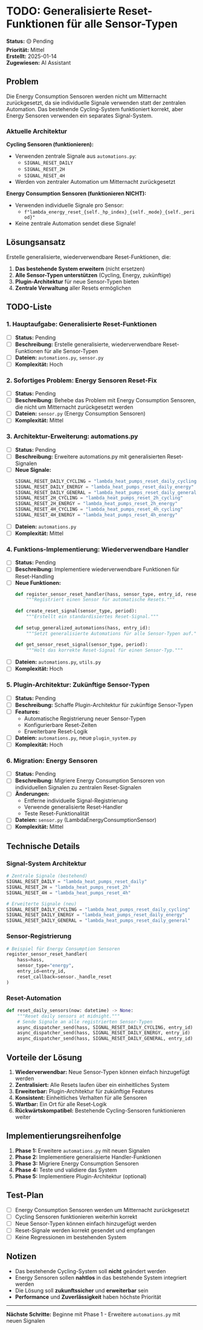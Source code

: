 # TODO: Generalisierte Reset-Funktionen für alle Sensor-Typen

**Status:** 🟡 Pending  
**Priorität:** Mittel  
**Erstellt:** 2025-01-14  
**Zugewiesen:** AI Assistant  

## Problem

Die Energy Consumption Sensoren werden nicht um Mitternacht zurückgesetzt, da sie individuelle Signale verwenden statt der zentralen Automation. Das bestehende Cycling-System funktioniert korrekt, aber Energy Sensoren verwenden ein separates Signal-System.

### Aktuelle Architektur

**Cycling Sensoren (funktionieren):**
- Verwenden zentrale Signale aus `automations.py`:
  - `SIGNAL_RESET_DAILY` 
  - `SIGNAL_RESET_2H`
  - `SIGNAL_RESET_4H`
- Werden von zentraler Automation um Mitternacht zurückgesetzt

**Energy Consumption Sensoren (funktionieren NICHT):**
- Verwenden individuelle Signale pro Sensor:
  - `f"lambda_energy_reset_{self._hp_index}_{self._mode}_{self._period}"`
- Keine zentrale Automation sendet diese Signale!

## Lösungsansatz

Erstelle generalisierte, wiederverwendbare Reset-Funktionen, die:

1. **Das bestehende System erweitern** (nicht ersetzen)
2. **Alle Sensor-Typen unterstützen** (Cycling, Energy, zukünftige)
3. **Plugin-Architektur** für neue Sensor-Typen bieten
4. **Zentrale Verwaltung** aller Resets ermöglichen

## TODO-Liste

### 1. Hauptaufgabe: Generalisierte Reset-Funktionen
- [ ] **Status:** Pending
- [ ] **Beschreibung:** Erstelle generalisierte, wiederverwendbare Reset-Funktionen für alle Sensor-Typen
- [ ] **Dateien:** `automations.py`, `sensor.py`
- [ ] **Komplexität:** Hoch

### 2. Sofortiges Problem: Energy Sensoren Reset-Fix
- [ ] **Status:** Pending  
- [ ] **Beschreibung:** Behebe das Problem mit Energy Consumption Sensoren, die nicht um Mitternacht zurückgesetzt werden
- [ ] **Dateien:** `sensor.py` (Energy Consumption Sensoren)
- [ ] **Komplexität:** Mittel

### 3. Architektur-Erweiterung: automations.py
- [ ] **Status:** Pending
- [ ] **Beschreibung:** Erweitere automations.py mit generalisierten Reset-Signalen
- [ ] **Neue Signale:**
  ```python
  SIGNAL_RESET_DAILY_CYCLING = "lambda_heat_pumps_reset_daily_cycling"
  SIGNAL_RESET_DAILY_ENERGY = "lambda_heat_pumps_reset_daily_energy" 
  SIGNAL_RESET_DAILY_GENERAL = "lambda_heat_pumps_reset_daily_general"
  SIGNAL_RESET_2H_CYCLING = "lambda_heat_pumps_reset_2h_cycling"
  SIGNAL_RESET_2H_ENERGY = "lambda_heat_pumps_reset_2h_energy"
  SIGNAL_RESET_4H_CYCLING = "lambda_heat_pumps_reset_4h_cycling"
  SIGNAL_RESET_4H_ENERGY = "lambda_heat_pumps_reset_4h_energy"
  ```
- [ ] **Dateien:** `automations.py`
- [ ] **Komplexität:** Mittel

### 4. Funktions-Implementierung: Wiederverwendbare Handler
- [ ] **Status:** Pending
- [ ] **Beschreibung:** Implementiere wiederverwendbare Funktionen für Reset-Handling
- [ ] **Neue Funktionen:**
  ```python
  def register_sensor_reset_handler(hass, sensor_type, entry_id, reset_callback):
      """Registriert einen Sensor für automatische Resets."""
      
  def create_reset_signal(sensor_type, period):
      """Erstellt ein standardisiertes Reset-Signal."""
      
  def setup_generalized_automations(hass, entry_id):
      """Setzt generalisierte Automations für alle Sensor-Typen auf."""
      
  def get_sensor_reset_signal(sensor_type, period):
      """Holt das korrekte Reset-Signal für einen Sensor-Typ."""
  ```
- [ ] **Dateien:** `automations.py`, `utils.py`
- [ ] **Komplexität:** Hoch

### 5. Plugin-Architektur: Zukünftige Sensor-Typen
- [ ] **Status:** Pending
- [ ] **Beschreibung:** Schaffe Plugin-Architektur für zukünftige Sensor-Typen
- [ ] **Features:**
  - Automatische Registrierung neuer Sensor-Typen
  - Konfigurierbare Reset-Zeiten
  - Erweiterbare Reset-Logik
- [ ] **Dateien:** `automations.py`, neue `plugin_system.py`
- [ ] **Komplexität:** Hoch

### 6. Migration: Energy Sensoren
- [ ] **Status:** Pending
- [ ] **Beschreibung:** Migriere Energy Consumption Sensoren von individuellen Signalen zu zentralen Reset-Signalen
- [ ] **Änderungen:**
  - Entferne individuelle Signal-Registrierung
  - Verwende generalisierte Reset-Handler
  - Teste Reset-Funktionalität
- [ ] **Dateien:** `sensor.py` (LambdaEnergyConsumptionSensor)
- [ ] **Komplexität:** Mittel

## Technische Details

### Signal-System Architektur

```python
# Zentrale Signale (bestehend)
SIGNAL_RESET_DAILY = "lambda_heat_pumps_reset_daily"
SIGNAL_RESET_2H = "lambda_heat_pumps_reset_2h" 
SIGNAL_RESET_4H = "lambda_heat_pumps_reset_4h"

# Erweiterte Signale (neu)
SIGNAL_RESET_DAILY_CYCLING = "lambda_heat_pumps_reset_daily_cycling"
SIGNAL_RESET_DAILY_ENERGY = "lambda_heat_pumps_reset_daily_energy"
SIGNAL_RESET_DAILY_GENERAL = "lambda_heat_pumps_reset_daily_general"
```

### Sensor-Registrierung

```python
# Beispiel für Energy Consumption Sensoren
register_sensor_reset_handler(
    hass=hass,
    sensor_type="energy",
    entry_id=entry_id,
    reset_callback=sensor._handle_reset
)
```

### Reset-Automation

```python
def reset_daily_sensors(now: datetime) -> None:
    """Reset daily sensors at midnight."""
    # Sende Signale an alle registrierten Sensor-Typen
    async_dispatcher_send(hass, SIGNAL_RESET_DAILY_CYCLING, entry_id)
    async_dispatcher_send(hass, SIGNAL_RESET_DAILY_ENERGY, entry_id)
    async_dispatcher_send(hass, SIGNAL_RESET_DAILY_GENERAL, entry_id)
```

## Vorteile der Lösung

1. **Wiederverwendbar:** Neue Sensor-Typen können einfach hinzugefügt werden
2. **Zentralisiert:** Alle Resets laufen über ein einheitliches System
3. **Erweiterbar:** Plugin-Architektur für zukünftige Features
4. **Konsistent:** Einheitliches Verhalten für alle Sensoren
5. **Wartbar:** Ein Ort für alle Reset-Logik
6. **Rückwärtskompatibel:** Bestehende Cycling-Sensoren funktionieren weiter

## Implementierungsreihenfolge

1. **Phase 1:** Erweitere `automations.py` mit neuen Signalen
2. **Phase 2:** Implementiere generalisierte Handler-Funktionen
3. **Phase 3:** Migriere Energy Consumption Sensoren
4. **Phase 4:** Teste und validiere das System
5. **Phase 5:** Implementiere Plugin-Architektur (optional)

## Test-Plan

- [ ] Energy Consumption Sensoren werden um Mitternacht zurückgesetzt
- [ ] Cycling Sensoren funktionieren weiterhin korrekt
- [ ] Neue Sensor-Typen können einfach hinzugefügt werden
- [ ] Reset-Signale werden korrekt gesendet und empfangen
- [ ] Keine Regressionen im bestehenden System

## Notizen

- Das bestehende Cycling-System soll **nicht** geändert werden
- Energy Sensoren sollen **nahtlos** in das bestehende System integriert werden
- Die Lösung soll **zukunftssicher** und **erweiterbar** sein
- **Performance** und **Zuverlässigkeit** haben höchste Priorität

---

**Nächste Schritte:** Beginne mit Phase 1 - Erweitere `automations.py` mit neuen Signalen
